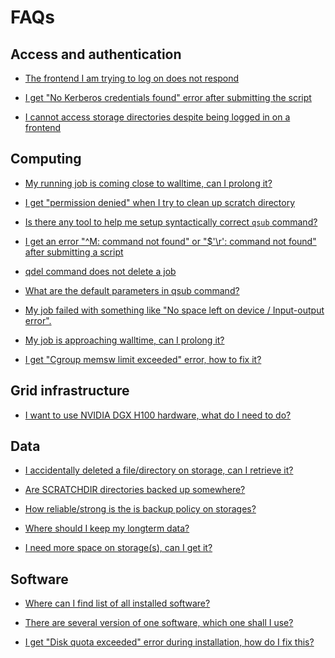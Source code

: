 # FAQs

## Access and authentication

- [The frontend I am trying to log on does not respond](../../troubleshooting/faqs/faqs-content/frontend-does-not-respond)

- [I get "No Kerberos credentials found" error after submitting the script](../../troubleshooting/faqs/faqs-content/no-kerb-credenials)

- [I cannot access storage directories despite being logged in on a frontend](../../troubleshooting/faqs/faqs-content/no-access-to-storages)

## Computing

- [My running job is coming close to walltime, can I prolong it?](../../troubleshooting/faqs/faqs-content/prolong-walltime)

- [I get "permission denied" when I try to clean up scratch directory](../../troubleshooting/faqs/faqs-content/clean-scratch-perm-denied)

- [Is there any tool to help me setup syntactically correct `qsub` command?](../../troubleshooting/faqs/faqs-content/qsub-assembler)

- [I get an error "^M: command not found" or "$'\r': command not found" after submitting a script](../../troubleshooting/faqs/faqs-content/os-dependent-endlines)

- [qdel command does not delete a job](../../troubleshooting/faqs/faqs-content/force-qdel)

- [What are the default parameters in qsub command?](../../troubleshooting/faqs/faqs-content/qsub-default-parameters)

- [My job failed with something like "No space left on device / Input-output error".](../../troubleshooting/faqs/faqs-content/no-space-left)

- [My job is approaching walltime, can I prolong it?](../../troubleshooting/faqs/faqs-content/prolong-walltime)

- [I get "Cgroup memsw limit exceeded" error, how to fix it?](../../troubleshooting/faqs/faqs-content/cgroup-memsw-limit-exceeded)

## Grid infrastructure

- [I want to use NVIDIA DGX H100 hardware, what do I need to do?](../../troubleshooting/faqs/faqs-content/dgx-usage)

## Data

- [I accidentally deleted a file/directory on storage, can I retrieve it?](../../troubleshooting/faqs/faqs-content/accident-deleted-file)

- [Are SCRATCHDIR directories backed up somewhere?](../../troubleshooting/faqs/faqs-content/scratchdir-backup)

- [How reliable/strong is the is backup policy on storages?](../../troubleshooting/faqs/faqs-content/storage-backup-policy)

- [Where should I keep my longterm data?](../../troubleshooting/faqs/faqs-content/where-keep-data)

- [I need more space on storage(s), can I get it?](../../troubleshooting/faqs/faqs-content/more-space-storage)

## Software

- [Where can I find list of all installed software?](../../troubleshooting/faqs/faqs-content/list-all-sw)

- [There are several version of one software, which one shall I use?](../../troubleshooting/faqs/faqs-content/sw-which-version)

- [I get "Disk quota exceeded" error during installation, how do I fix this?](../../troubleshooting/faqs/faqs-content/disk-quota-install)

<!-- FAQs "v zaloze"

-[]()
- How can I sort through various GPU and select among them?
    - some point to GPU card selection
    - also how to set memory for GPU card

-[]()
- I need to work interactively, but my internet connection is faulty. Is there a way to secure the connection so that I can reconnect to the interactive job?
    - some howto for this usecase
    - `nohup` (+ others?) in Linux, ??? other OSs 

-[]()
- How can I check whether I use resources effectively?
    - some howto on used mem, CPUs
    - duration is obvious
    - if CPU usage is low, usually the calculation is not so paralle as it should be 

-[]()
- How to speed up a job apart from running it in parallel?
    - depends on what the bottleneck is
    - choose CPU speed (if the bottleneck is CPU)
    - choose fast scratch (if the bottleneck is IN/OUT operations)

-[]()
- If I use N CPUs, will the job run N-times faster?
    - in general, no
    - the job must be paralellized
    - link to howto on paralellized jobs

-[]()
- why is my job queing so long? 
    - troubleshooting queing problems, explain fairshare, choice of resources
    - what affects queing time

-[]()
- My account has expired, what to do
    - howto where to reapply

-[]()
- I live and work abroad, collaborate with Czech colleagues, can I get an account?
    - howto how to get account
    - does need to be sponsored account?

-[]()
- I am a short-time guest in Czech republic, can I get an account?
    - about sponsored accounts
    - other alternatives to full account

-[]()
- I want to change my login, is that possible?
    - dtto, no its not possible

-[]()
- I want to change my password
    - dtto, for changing password

-[]()
- I forgot my pasword, what to do
    - howto for users in case they forgot password

-[]()
- I cannot login, what to do  
    - how to troubleshoot login problems
    - what to check first, ssh -vvv etc.
    - check frontends, outages - is the particular frontend down?
    - also check for IP ban

-[]()
- Can I use MetaCentrum services for commercial research?
    - is it strict "no"?

-[]()
- I need to receive large volume of data from outside MetaCentrum
    - how to do this effectively

-[]()
- Do you automatically install new versions of currently installed software?
    - in some cases yes (major software)
    - in more marginal cases you better tell us

-[]()
- Can I install my own software
    - yes, to your home
    - link to howto

-[]()
- I need to install .deb package, but I cannot use `apt-get install` without root priviledges. Is there some workaround?
    - some howto what to do
    - do they have always write to support?

-->
